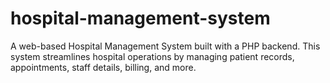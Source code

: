 # hospital-management-system
A web-based Hospital Management System built with a PHP backend. This system streamlines hospital operations by managing patient records, appointments, staff details, billing, and more.
